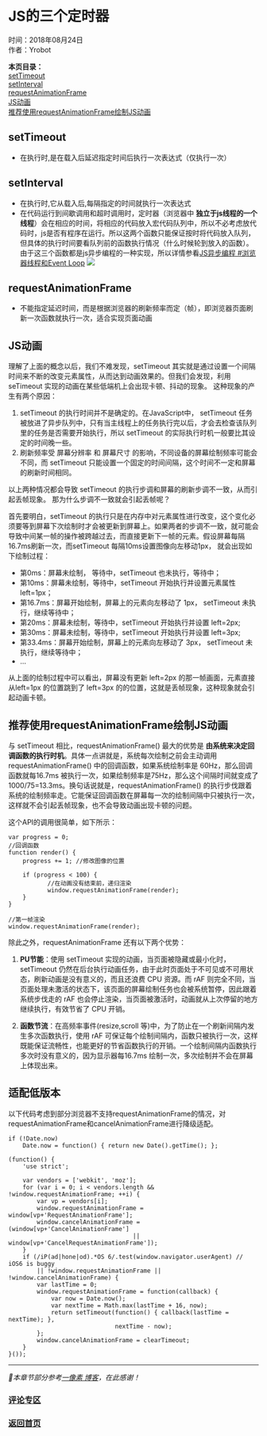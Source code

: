 # JS的三个定时器  
时间：2018年08月24日   
作者：Yrobot  

__本页目录：__   
[setTimeout](#setTimeout)  
[setInterval](#setInterval)  
[requestAnimationFrame](#requestAnimationFrame)  
[JS动画](#jsAnimation)   
[推荐使用requestAnimationFrame绘制JS动画](#useAnimation)   

<a id='setTimeout'></a>

## setTimeout
- 在执行时,是在载入后延迟指定时间后执行一次表达式（仅执行一次）  

<a id='setInterval'></a>

## setInterval
- 在执行时,它从载入后,每隔指定的时间就执行一次表达式  
- 在代码运行到间歇调用和超时调用时，定时器（浏览器中 __独立于js线程的一个线程__）会在相应的时间，将相应的代码放入宏代码队列中，所以不必考虑放代码时，js是否有程序在运行。所以这两个函数只能保证按时将代码放入队列，但具体的执行时间要看队列前的函数执行情况（什么时候轮到放入的函数）。由于这三个函数都是js异步编程的一种实现，所以详情参看[JS异步编程 #浏览器线程和Event Loop](/JS/JS异步编程/README.md#eventLoop)
![](https://ws1.sinaimg.cn/large/006tNbRwgy1fukmxrd5ixj30m409smxx.jpg)

<a id='requestAnimationFrame'></a>

## requestAnimationFrame 
- 不能指定延迟时间，而是根据浏览器的刷新频率而定（帧），即浏览器页面刷新一次函数就执行一次，适合实现页面动画  

<a id='jsAnimation'></a>

## JS动画
理解了上面的概念以后，我们不难发现，setTimeout 其实就是通过设置一个间隔时间来不断的改变元素属性，从而达到动画效果的。但我们会发现，利用 seTimeout 实现的动画在某些低端机上会出现卡顿、抖动的现象。 这种现象的产生有两个原因：
1. setTimeout 的执行时间并不是确定的。在JavaScript中， setTimeout 任务被放进了异步队列中，只有当主线程上的任务执行完以后，才会去检查该队列里的任务是否需要开始执行，所以 setTimeout 的实际执行时机一般要比其设定的时间晚一些。
2. 刷新频率受 屏幕分辨率 和 屏幕尺寸 的影响，不同设备的屏幕绘制频率可能会不同，而 setTimeout 只能设置一个固定的时间间隔，这个时间不一定和屏幕的刷新时间相同。  

以上两种情况都会导致 setTimeout 的执行步调和屏幕的刷新步调不一致，从而引起丢帧现象。 那为什么步调不一致就会引起丢帧呢？   

首先要明白，setTimeout 的执行只是在内存中对元素属性进行改变，这个变化必须要等到屏幕下次绘制时才会被更新到屏幕上。如果两者的步调不一致，就可能会导致中间某一帧的操作被跨越过去，而直接更新下一帧的元素。假设屏幕每隔16.7ms刷新一次，而setTimeout 每隔10ms设置图像向左移动1px， 就会出现如下绘制过程：
- 第0ms：屏幕未绘制，  等待中，setTimeout 也未执行，等待中；
- 第10ms：屏幕未绘制，等待中，setTimeout 开始执行并设置元素属性 left=1px；
- 第16.7ms：屏幕开始绘制，屏幕上的元素向左移动了 1px， setTimeout 未执行，继续等待中；
- 第20ms：屏幕未绘制，等待中，setTimeout 开始执行并设置 left=2px;
- 第30ms：屏幕未绘制，等待中，setTimeout 开始执行并设置 left=3px;
- 第33.4ms：屏幕开始绘制，屏幕上的元素向左移动了 3px， setTimeout 未执行，继续等待中；
- ...  

从上面的绘制过程中可以看出，屏幕没有更新 left=2px 的那一帧画面，元素直接从left=1px 的位置跳到了 left=3px 的的位置，这就是丢帧现象，这种现象就会引起动画卡顿。

<a href="" id="useAnimation"></a>

## 推荐使用requestAnimationFrame绘制JS动画 
与 setTimeout 相比，requestAnimationFrame() 最大的优势是 __由系统来决定回调函数的执行时机__。具体一点讲就是，系统每次绘制之前会主动调用 requestAnimationFrame() 中的回调函数，如果系统绘制率是 60Hz，那么回调函数就每16.7ms 被执行一次，如果绘制频率是75Hz，那么这个间隔时间就变成了 1000/75=13.3ms。换句话说就是，requestAnimationFrame() 的执行步伐跟着系统的绘制频率走。它能保证回调函数在屏幕每一次的绘制间隔中只被执行一次，这样就不会引起丢帧现象，也不会导致动画出现卡顿的问题。

这个API的调用很简单，如下所示：
```
var progress = 0;
//回调函数
function render() {
    progress += 1; //修改图像的位置
 
    if (progress < 100) {
           //在动画没有结束前，递归渲染
           window.requestAnimationFrame(render);
    }
}
 
//第一帧渲染
window.requestAnimationFrame(render);
```
除此之外，requestAnimationFrame 还有以下两个优势：

1. __PU节能__：使用 setTimeout 实现的动画，当页面被隐藏或最小化时，setTimeout 仍然在后台执行动画任务，由于此时页面处于不可见或不可用状态，刷新动画是没有意义的，而且还浪费 CPU 资源。而 rAF 则完全不同，当页面处理未激活的状态下，该页面的屏幕绘制任务也会被系统暂停，因此跟着系统步伐走的 rAF 也会停止渲染，当页面被激活时，动画就从上次停留的地方继续执行，有效节省了 CPU 开销。

2. __函数节流__：在高频率事件(resize,scroll 等)中，为了防止在一个刷新间隔内发生多次函数执行，使用 rAF 可保证每个绘制间隔内，函数只被执行一次，这样既能保证流畅性，也能更好的节省函数执行的开销。一个绘制间隔内函数执行多次时没有意义的，因为显示器每16.7ms 绘制一次，多次绘制并不会在屏幕上体现出来。

<a href="" id="suitDown"></a>

## 适配低版本
以下代码考虑到部分浏览器不支持requestAnimationFrame的情况，对requestAnimationFrame和cancelAnimationFrame进行降级适配。
```
if (!Date.now)
    Date.now = function() { return new Date().getTime(); };
 
(function() {
    'use strict';
     
    var vendors = ['webkit', 'moz'];
    for (var i = 0; i < vendors.length && !window.requestAnimationFrame; ++i) {
        var vp = vendors[i];
        window.requestAnimationFrame = window[vp+'RequestAnimationFrame'];
        window.cancelAnimationFrame = (window[vp+'CancelAnimationFrame']
                                   || window[vp+'CancelRequestAnimationFrame']);
    }
    if (/iP(ad|hone|od).*OS 6/.test(window.navigator.userAgent) // iOS6 is buggy
        || !window.requestAnimationFrame || !window.cancelAnimationFrame) {
        var lastTime = 0;
        window.requestAnimationFrame = function(callback) {
            var now = Date.now();
            var nextTime = Math.max(lastTime + 16, now);
            return setTimeout(function() { callback(lastTime = nextTime); },
                              nextTime - now);
        };
        window.cancelAnimationFrame = clearTimeout;
    }
}());
```
---  
*本章节部分参考[一像素 博客](https://www.cnblogs.com/onepixel/p/7078617.html)，在此感谢！*
### [评论专区](https://github.com/Yrobot/Yrobot-FrontEnd-Blog/issues/1)  
### [返回首页](../../README.md)
